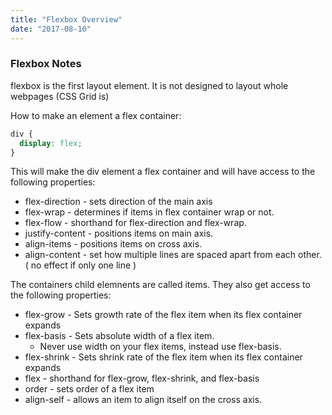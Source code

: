 ```yaml
---
title: "Flexbox Overview"
date: "2017-08-10"
---
```


### Flexbox Notes

flexbox is the first layout element. It is not designed to layout whole webpages (CSS Grid is)

How to make an element a flex container:

```css
div {
  display: flex;
}
```

This will make the div element a flex container and will have access to the following properties:

* flex-direction - sets direction of the main axis
* flex-wrap - determines if items in flex container wrap or not.
* flex-flow - shorthand for flex-direction and flex-wrap.
* justify-content - positions items on main axis.
* align-items - positions items on cross axis.
* align-content - set how multiple lines are spaced apart from each other. ( no effect if only one line )

The containers child elemnents are called items. They also get access to the following properties:

* flex-grow - Sets growth rate of the flex item when its flex container expands
* flex-basis - Sets absolute width of a flex item.
  * Never use width on your flex items, instead use flex-basis.
* flex-shrink -  Sets shrink rate of the flex item when its flex container expands
* flex - shorthand for flex-grow, flex-shrink, and flex-basis
* order - sets order of a flex item
* align-self - allows an item to align itself on the cross axis.
